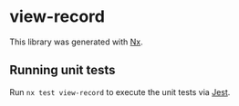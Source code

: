# view-record

This library was generated with [Nx](https://nx.dev).

## Running unit tests

Run `nx test view-record` to execute the unit tests via [Jest](https://jestjs.io).
